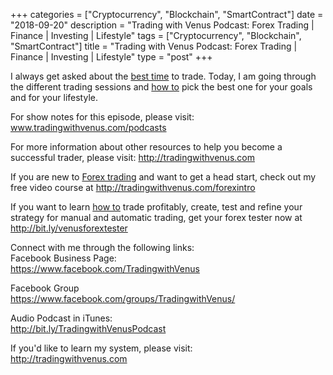 +++
categories = ["Cryptocurrency", "Blockchain", "SmartContract"]
date = "2018-09-20"
description = "Trading with Venus Podcast: Forex Trading | Finance | Investing | Lifestyle"
tags = ["Cryptocurrency", "Blockchain", "SmartContract"]
title = "Trading with Venus Podcast: Forex Trading | Finance | Investing | Lifestyle"
type = "post"
+++

I always get asked about the [best time](https://www.fixpro.org/post/forex-best-time-to-trade/) to trade. Today, I am going
through the different trading sessions and [how to](https://www.playgroundfx.com/blog/forex-trading-how-to/) pick the best one for
your goals and for your lifestyle.

For show notes for this episode, please visit:
www.tradingwithvenus.com/podcasts

For more information about other resources to help you become a
successful trader, please visit: http://tradingwithvenus.com

If you are new to [Forex trading](https://www.fintechee.com/forex-trading-strategies/) and want to get a head start, check out
my free video course at http://tradingwithvenus.com/forexintro

If you want to learn [how to](https://www.playgroundfx.com/blog/forex-trading-how-to/) trade profitably, create, test and refine
your strategy for manual and automatic trading, get your forex tester
now at http://bit.ly/venusforextester

Connect with me through the following links:  
Facebook Business Page:  
https://www.facebook.com/TradingwithVenus

Facebook Group  
https://www.facebook.com/groups/TradingwithVenus/

Audio Podcast in iTunes:  
http://bit.ly/TradingwithVenusPodcast

If you'd like to learn my system, please visit:  
http://tradingwithvenus.com